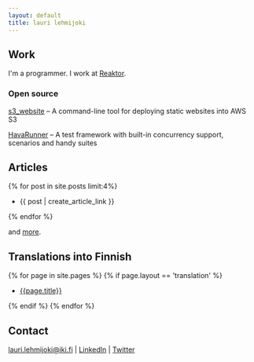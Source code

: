 ```yaml
---
layout: default
title: lauri lehmijoki
---
```

## Work

I'm a programmer. I work at [Reaktor](http://www.reaktor.fi/en).

### Open source

[s3_website](https://github.com/laurilehmijoki/s3_website) –
  A command-line tool for deploying static websites into AWS S3

[HavaRunner](https://github.com/havarunner/havarunner) –
  A test framework with built-in concurrency support, scenarios and handy suites

## Articles
{% for post in site.posts limit:4%}

* {{ post | create_article_link }}

{% endfor %}

and [more](/articles/).

## Translations into Finnish

{% for page in site.pages %}
  {% if page.layout == 'translation' %}

  * [{{page.title}}]({{page.url}})

  {% endif %}
{% endfor %}

## Contact

lauri.lehmijoki@iki.fi | [LinkedIn](http://fi.linkedin.com/in/laurilehmijoki) | [Twitter](https://twitter.com/laurilehmijoki)
